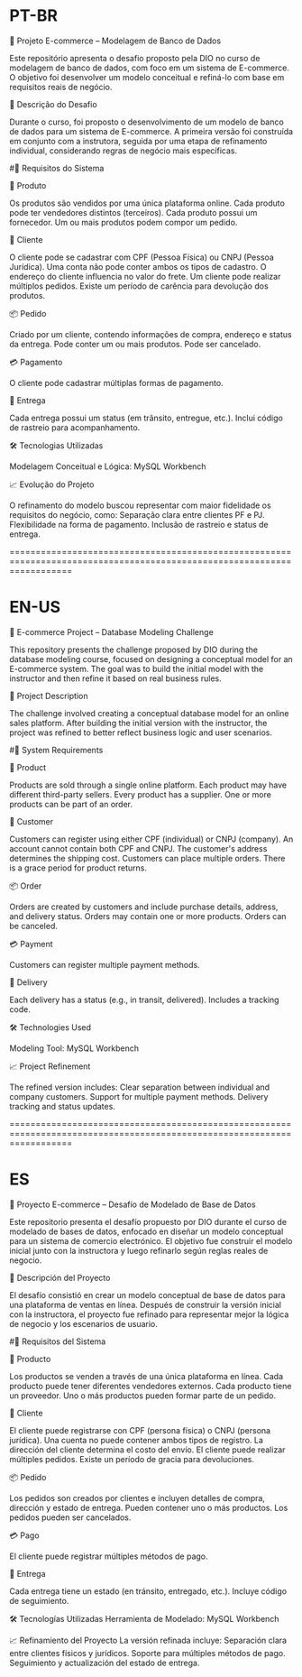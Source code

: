 # PT-BR
💼 Projeto E-commerce – Modelagem de Banco de Dados

Este repositório apresenta o desafio proposto pela DIO no curso de modelagem de banco de dados, com foco em um sistema de E-commerce. O objetivo foi desenvolver um modelo conceitual e refiná-lo com base em requisitos reais de negócio.

📌 Descrição do Desafio

Durante o curso, foi proposto o desenvolvimento de um modelo de banco de dados para um sistema de E-commerce. A primeira versão foi construída em conjunto com a instrutora, seguida por uma etapa de refinamento individual, considerando regras de negócio mais específicas.

#🧠 Requisitos do Sistema

🛒 Produto

Os produtos são vendidos por uma única plataforma online.
Cada produto pode ter vendedores distintos (terceiros).
Cada produto possui um fornecedor.
Um ou mais produtos podem compor um pedido.

👤 Cliente

O cliente pode se cadastrar com CPF (Pessoa Física) ou CNPJ (Pessoa Jurídica).
Uma conta não pode conter ambos os tipos de cadastro.
O endereço do cliente influencia no valor do frete.
Um cliente pode realizar múltiplos pedidos.
Existe um período de carência para devolução dos produtos.

📦 Pedido

Criado por um cliente, contendo informações de compra, endereço e status da entrega.
Pode conter um ou mais produtos.
Pode ser cancelado.

💳 Pagamento

O cliente pode cadastrar múltiplas formas de pagamento.

🚚 Entrega

Cada entrega possui um status (em trânsito, entregue, etc.).
Inclui código de rastreio para acompanhamento.

🛠️ Tecnologias Utilizadas

Modelagem Conceitual e Lógica: MySQL Workbench

📈 Evolução do Projeto

O refinamento do modelo buscou representar com maior fidelidade os requisitos do negócio, como:
Separação clara entre clientes PF e PJ.
Flexibilidade na forma de pagamento.
Inclusão de rastreio e status de entrega.

========================================================================================================================

# EN-US
💼 E-commerce Project – Database Modeling Challenge

This repository presents the challenge proposed by DIO during the database modeling course, focused on designing a conceptual model for an E-commerce system. The goal was to build the initial model with the instructor and then refine it based on real business rules.

📌 Project Description

The challenge involved creating a conceptual database model for an online sales platform. After building the initial version with the instructor, the project was refined to better reflect business logic and user scenarios.

#🧠 System Requirements

🛒 Product

Products are sold through a single online platform.
Each product may have different third-party sellers.
Every product has a supplier.
One or more products can be part of an order.

👤 Customer

Customers can register using either CPF (individual) or CNPJ (company).
An account cannot contain both CPF and CNPJ.
The customer's address determines the shipping cost.
Customers can place multiple orders.
There is a grace period for product returns.

📦 Order

Orders are created by customers and include purchase details, address, and delivery status.
Orders may contain one or more products.
Orders can be canceled.

💳 Payment

Customers can register multiple payment methods.

🚚 Delivery

Each delivery has a status (e.g., in transit, delivered).
Includes a tracking code.

🛠️ Technologies Used

Modeling Tool: MySQL Workbench

📈 Project Refinement

The refined version includes:
Clear separation between individual and company customers.
Support for multiple payment methods.
Delivery tracking and status updates.

========================================================================================================================

# ES 

💼 Proyecto E-commerce – Desafío de Modelado de Base de Datos

Este repositorio presenta el desafío propuesto por DIO durante el curso de modelado de bases de datos, enfocado en diseñar un modelo conceptual para un sistema de comercio electrónico. El objetivo fue construir el modelo inicial junto con la instructora y luego refinarlo según reglas reales de negocio.

📌 Descripción del Proyecto

El desafío consistió en crear un modelo conceptual de base de datos para una plataforma de ventas en línea. Después de construir la versión inicial con la instructora, el proyecto fue refinado para representar mejor la lógica de negocio y los escenarios de usuario.

#🧠 Requisitos del Sistema

🛒 Producto

Los productos se venden a través de una única plataforma en línea.
Cada producto puede tener diferentes vendedores externos.
Cada producto tiene un proveedor.
Uno o más productos pueden formar parte de un pedido.

👤 Cliente

El cliente puede registrarse con CPF (persona física) o CNPJ (persona jurídica).
Una cuenta no puede contener ambos tipos de registro.
La dirección del cliente determina el costo del envío.
El cliente puede realizar múltiples pedidos.
Existe un período de gracia para devoluciones.

📦 Pedido

Los pedidos son creados por clientes e incluyen detalles de compra, dirección y estado de entrega.
Pueden contener uno o más productos.
Los pedidos pueden ser cancelados.

💳 Pago

El cliente puede registrar múltiples métodos de pago.

🚚 Entrega

Cada entrega tiene un estado (en tránsito, entregado, etc.).
Incluye código de seguimiento.

🛠️ Tecnologías Utilizadas
Herramienta de Modelado: MySQL Workbench

📈 Refinamiento del Proyecto
La versión refinada incluye:
Separación clara entre clientes físicos y jurídicos.
Soporte para múltiples métodos de pago.
Seguimiento y actualización del estado de entrega.
